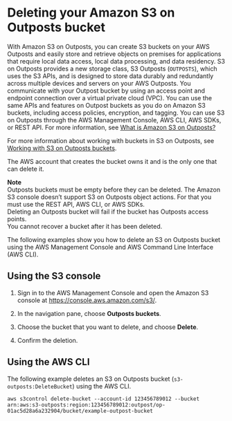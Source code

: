 # Deleting your Amazon S3 on Outposts bucket<a name="S3OutpostsDeleteBucket"></a>

With Amazon S3 on Outposts, you can create S3 buckets on your AWS Outposts and easily store and retrieve objects on premises for applications that require local data access, local data processing, and data residency\. S3 on Outposts provides a new storage class, S3 Outposts \(`OUTPOSTS`\), which uses the S3 APIs, and is designed to store data durably and redundantly across multiple devices and servers on your AWS Outposts\. You communicate with your Outpost bucket by using an access point and endpoint connection over a virtual private cloud \(VPC\)\. You can use the same APIs and features on Outpost buckets as you do on Amazon S3 buckets, including access policies, encryption, and tagging\. You can use S3 on Outposts through the AWS Management Console, AWS CLI, AWS SDKs, or REST API\. For more information, see [What is Amazon S3 on Outposts?](S3onOutposts.md)

For more information about working with buckets in S3 on Outposts, see [Working with S3 on Outposts buckets](S3OutpostsWorkingBuckets.md)\.

The AWS account that creates the bucket owns it and is the only one that can delete it\.

**Note**  
Outposts buckets must be empty before they can be deleted\.
The Amazon S3 console doesn’t support S3 on Outposts object actions\. For that you must use the REST API, AWS CLI, or AWS SDKs\.  
Deleting an Outposts bucket will fail if the bucket has Outposts access points\.  
You cannot recover a bucket after it has been deleted\.

The following examples show you how to delete an S3 on Outposts bucket using the AWS Management Console and AWS Command Line Interface \(AWS CLI\)\.

## Using the S3 console<a name="s3-outposts-delete-bucket"></a>

1. Sign in to the AWS Management Console and open the Amazon S3 console at [https://console\.aws\.amazon\.com/s3/](https://console.aws.amazon.com/s3/)\.

1. In the navigation pane, choose **Outposts buckets**\.

1. Choose the bucket that you want to delete, and choose **Delete**\.

1. Confirm the deletion\.

## Using the AWS CLI<a name="s3-outposts-delete-bucket-cli"></a>

The following example deletes an S3 on Outposts bucket \(`s3-outposts:DeleteBucket`\) using the AWS CLI\. 

```
aws s3control delete-bucket --account-id 123456789012 --bucket arn:aws:s3-outposts:region:123456789012:outpost/op-01ac5d28a6a232904/bucket/example-outpost-bucket
```